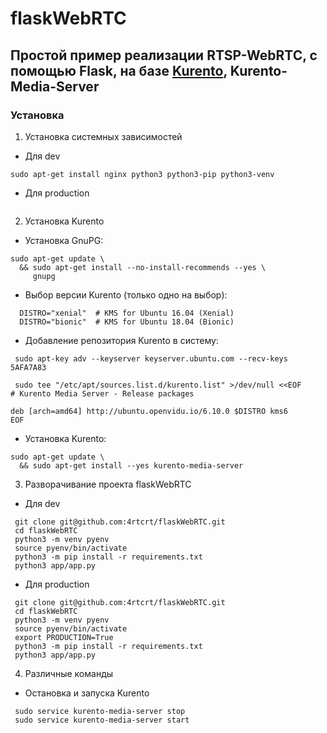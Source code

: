 # flaskWebRTC

## Простой пример реализации RTSP-WebRTC, с помощью Flask, на базе [Kurento](https://www.kurento.org), Kurento-Media-Server

### Установка

1. Установка системных зависимостей
  - Для dev
  ```
  sudo apt-get install nginx python3 python3-pip python3-venv
  ```
  - Для production
  ```
  
  ```
2. Установка Kurento

 - Установка GnuPG:
```
sudo apt-get update \
  && sudo apt-get install --no-install-recommends --yes \
     gnupg
```
 - Выбор версии Kurento (только одно на выбор):
```
  DISTRO="xenial"  # KMS for Ubuntu 16.04 (Xenial)
  DISTRO="bionic"  # KMS for Ubuntu 18.04 (Bionic)
```
- Добавление репозитория Kurento в систему:
```
 sudo apt-key adv --keyserver keyserver.ubuntu.com --recv-keys 5AFA7A83
```
```
 sudo tee "/etc/apt/sources.list.d/kurento.list" >/dev/null <<EOF
# Kurento Media Server - Release packages

deb [arch=amd64] http://ubuntu.openvidu.io/6.10.0 $DISTRO kms6
EOF
```
- Установка Kurento:
```
sudo apt-get update \
  && sudo apt-get install --yes kurento-media-server
```

3. Разворачивание проекта flaskWebRTC

 - Для dev
 
```
 git clone git@github.com:4rtcrt/flaskWebRTC.git
 cd flaskWebRTC
 python3 -m venv pyenv
 source pyenv/bin/activate
 python3 -m pip install -r requirements.txt
 python3 app/app.py
 ```
- Для production

```
 git clone git@github.com:4rtcrt/flaskWebRTC.git
 cd flaskWebRTC
 python3 -m venv pyenv
 source pyenv/bin/activate
 export PRODUCTION=True
 python3 -m pip install -r requirements.txt
 python3 app/app.py
 ```
 
4. Различные команды
 - Остановка и запуска Kurento
```
 sudo service kurento-media-server stop
 sudo service kurento-media-server start
```
